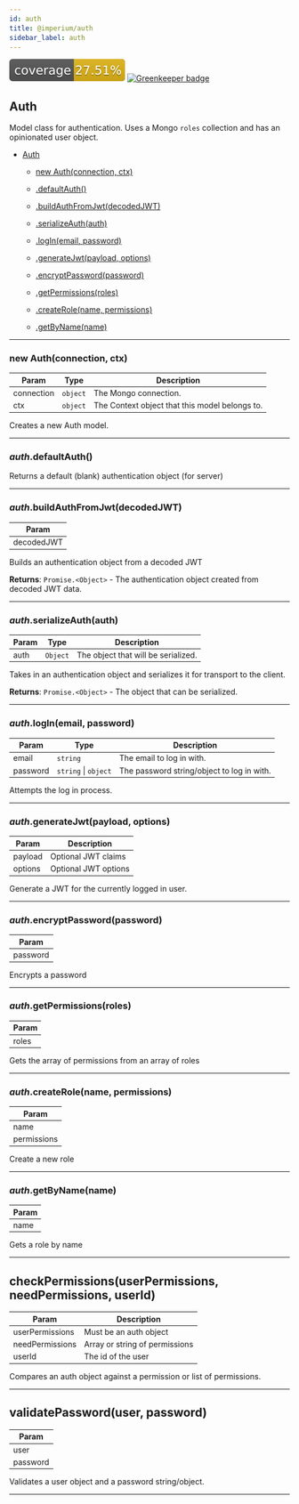 ```yaml
---
id: auth
title: @imperium/auth
sidebar_label: auth
---
```


[![Coverage_badge](../../docs/assets/coverage/auth/coverage.svg)](assets/coverage/auth/index.html) [![Greenkeeper badge](https://badges.greenkeeper.io/darkadept/imperium.svg)](https://greenkeeper.io/)
<a name="Auth"></a>

## Auth
Model class for authentication. Uses a Mongo `roles` collection and has an opinionated user object.


* [Auth](#Auth)

    * [new Auth(connection, ctx)](#new_Auth_new)

    * [.defaultAuth()](#Auth+defaultAuth)

    * [.buildAuthFromJwt(decodedJWT)](#Auth+buildAuthFromJwt)

    * [.serializeAuth(auth)](#Auth+serializeAuth)

    * [.logIn(email, password)](#Auth+logIn)

    * [.generateJwt(payload, options)](#Auth+generateJwt)

    * [.encryptPassword(password)](#Auth+encryptPassword)

    * [.getPermissions(roles)](#Auth+getPermissions)

    * [.createRole(name, permissions)](#Auth+createRole)

    * [.getByName(name)](#Auth+getByName)



* * *

<a name="new_Auth_new"></a>

### new Auth(connection, ctx)

| Param | Type | Description |
| --- | --- | --- |
| connection | <code>object</code> | The Mongo connection. |
| ctx | <code>object</code> | The Context object that this model belongs to. |

Creates a new Auth model.


* * *

<a name="Auth+defaultAuth"></a>

### *auth*.defaultAuth()
Returns a default (blank) authentication object (for server)


* * *

<a name="Auth+buildAuthFromJwt"></a>

### *auth*.buildAuthFromJwt(decodedJWT)

| Param |
| --- |
| decodedJWT | 

Builds an authentication object from a decoded JWT

**Returns**: <code>Promise.&lt;Object&gt;</code> - The authentication object created from decoded JWT data.  

* * *

<a name="Auth+serializeAuth"></a>

### *auth*.serializeAuth(auth)

| Param | Type | Description |
| --- | --- | --- |
| auth | <code>Object</code> | The object that will be serialized. |

Takes in an authentication object and serializes it for transport to the client.

**Returns**: <code>Promise.&lt;Object&gt;</code> - The object that can be serialized.  

* * *

<a name="Auth+logIn"></a>

### *auth*.logIn(email, password)

| Param | Type | Description |
| --- | --- | --- |
| email | <code>string</code> | The email to log in with. |
| password | <code>string</code> \| <code>object</code> | The password string/object to log in with. |

Attempts the log in process.


* * *

<a name="Auth+generateJwt"></a>

### *auth*.generateJwt(payload, options)

| Param | Description |
| --- | --- |
| payload | Optional JWT claims |
| options | Optional JWT options |

Generate a JWT for the currently logged in user.


* * *

<a name="Auth+encryptPassword"></a>

### *auth*.encryptPassword(password)

| Param |
| --- |
| password | 

Encrypts a password


* * *

<a name="Auth+getPermissions"></a>

### *auth*.getPermissions(roles)

| Param |
| --- |
| roles | 

Gets the array of permissions from an array of roles


* * *

<a name="Auth+createRole"></a>

### *auth*.createRole(name, permissions)

| Param |
| --- |
| name | 
| permissions | 

Create a new role


* * *

<a name="Auth+getByName"></a>

### *auth*.getByName(name)

| Param |
| --- |
| name | 

Gets a role by name


* * *

<a name="checkPermissions"></a>

## checkPermissions(userPermissions, needPermissions, userId)

| Param | Description |
| --- | --- |
| userPermissions | Must be an auth object |
| needPermissions | Array or string of permissions |
| userId | The id of the user |

Compares an auth object against a permission or list of permissions.


* * *

<a name="validatePassword"></a>

## validatePassword(user, password)

| Param |
| --- |
| user | 
| password | 

Validates a user object and a password string/object.


* * *

